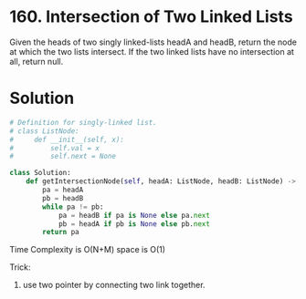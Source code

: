 # 160. Intersection of Two Linked Lists
Given the heads of two singly linked-lists headA and headB, return the node at which the two lists intersect. If the two linked lists have no intersection at all, return null.
# Solution

```python
# Definition for singly-linked list.
# class ListNode:
#     def __init__(self, x):
#         self.val = x
#         self.next = None

class Solution:
    def getIntersectionNode(self, headA: ListNode, headB: ListNode) -> Optional[ListNode]:
        pa = headA
        pb = headB
        while pa != pb:
            pa = headB if pa is None else pa.next
            pb = headA if pb is None else pb.next
        return pa
```

Time Complexity is O(N+M) space is O(1)

Trick: 
1. use two pointer by connecting two link together.